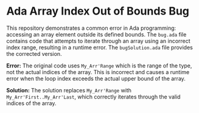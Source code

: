 # Ada Array Index Out of Bounds Bug

This repository demonstrates a common error in Ada programming: accessing an array element outside its defined bounds. The `bug.ada` file contains code that attempts to iterate through an array using an incorrect index range, resulting in a runtime error.  The `bugSolution.ada` file provides the corrected version.

**Error:** The original code uses `My_Arr'Range` which is the range of the type, not the actual indices of the array.  This is incorrect and causes a runtime error when the loop index exceeds the actual upper bound of the array.

**Solution:** The solution replaces `My_Arr'Range` with `My_Arr'First..My_Arr'Last`, which correctly iterates through the valid indices of the array.